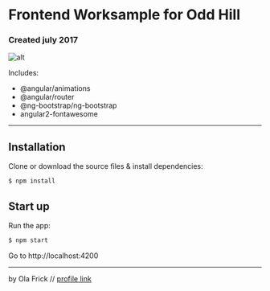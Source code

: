 # Frontend Worksample for Odd Hill

### Created july 2017 

![alt](https://material.angularjs.org/1.0.4/img/icons/angular-logo.svg)

Includes:
- @angular/animations
- @angular/router
- @ng-bootstrap/ng-bootstrap
- angular2-fontawesome

---------------

## Installation

Clone or download the source files & install dependencies:

```sh
$ npm install
```

## Start up

Run the app:

```sh
$ npm start
```

Go to http://localhost:4200

----------------

by Ola Frick // [profile link](https://www.linkedin.com/in/olafrick)
